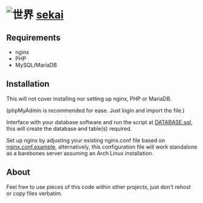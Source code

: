 # ![世界](https://gitlab.com/wishu/sek.ai/-/raw/master/sekai.ico) [sekai](https://sek.ai/)

## Requirements
- nginx
- PHP
- MySQL/MariaDB

## Installation
This will not cover installing nor setting up nginx, PHP or MariaDB.

(phpMyAdmin is recommended for ease. Just login and import the file.)

Interface with your database software and run the script at [DATABASE.sql](./DATABASE.sql), this will create the database and table(s) required.

Set up nginx by adjusting your existing nginx.conf file based on [nginx.conf.example](./nginx.conf.example), alternatively, this configuration file will work standalone as a barebones server assuming an Arch Linux installation.

## About
Feel free to use pieces of this code within other projects, just don't rehost or copy files verbatim.
